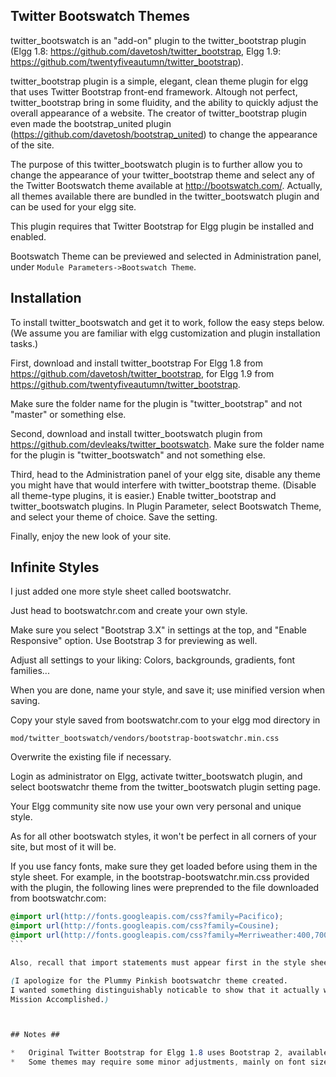 
## Twitter Bootswatch Themes ##

twitter_bootswatch is an "add-on" plugin to the twitter_bootstrap plugin (Elgg 1.8: https://github.com/davetosh/twitter_bootstrap, Elgg 1.9: https://github.com/twentyfiveautumn/twitter_bootstrap).

twitter_bootstrap plugin is a simple, elegant, clean theme plugin for elgg that uses Twitter Bootstrap front-end framework.
Altough not perfect, twitter_bootstrap bring in some fluidity, and the ability to quickly adjust the overall appearance of a website.
The creator of twitter_bootstrap plugin even made the bootstrap_united plugin (https://github.com/davetosh/bootstrap_united) to change
the appearance of the site.

The purpose of this twitter_bootswatch plugin is to further allow you to change the appearance of your twitter_bootstrap theme
and select any of the Twitter Bootswatch theme available at http://bootswatch.com/.
Actually, all themes available there are bundled in the twitter_bootswatch plugin and can be used for your elgg site.

This plugin requires that Twitter Bootstrap for Elgg plugin  be installed and enabled.

Bootswatch Theme can be previewed and selected in Administration panel, under `Module Parameters->Bootswatch Theme`.



## Installation ##

To install twitter_bootswatch and get it to work, follow the easy steps below.
(We assume you are familiar with elgg customization and plugin installation tasks.)

First, download and install twitter_bootstrap For Elgg 1.8 from https://github.com/davetosh/twitter_bootstrap,
for Elgg 1.9 from https://github.com/twentyfiveautumn/twitter_bootstrap.

Make sure the folder name for the plugin is "twitter_bootstrap" and not "master" or something else.

Second, download and install twitter_bootswatch plugin from https://github.com/devleaks/twitter_bootswatch.
Make sure the folder name for the plugin is "twitter_bootswatch" and not something else.

Third, head to the Administration panel of your elgg site, disable any theme you might have that would interfere with twitter_bootstrap theme.
(Disable all theme-type plugins, it is easier.)
Enable twitter_bootstrap and twitter_bootswatch plugins.
In Plugin Parameter, select Bootswatch Theme, and select your theme of choice. Save the setting.

Finally, enjoy the new look of your site.



## Infinite Styles ##

I just added one more style sheet called bootswatchr.

Just head to bootswatchr.com and create your own style.

Make sure you select "Bootstrap 3.X" in settings at the top, and "Enable Responsive" option.
Use Bootstrap 3 for previewing as well.

Adjust all settings to your liking: Colors, backgrounds, gradients, font families...

When you are done, name your style, and save it; use minified version when saving.

Copy your style saved from bootswatchr.com to your elgg mod directory in

```
mod/twitter_bootswatch/vendors/bootstrap-bootswatchr.min.css
```

Overwrite the existing file if necessary.

Login as administrator on Elgg, activate twitter_bootswatch plugin,
and select bootswatchr theme from the twitter_bootswatch plugin setting page.

Your Elgg community site now use your own very personal and unique style.

As for all other bootswatch styles, it won't be perfect in all corners of your site, but most of it will be.


If you use fancy fonts, make sure they get loaded before using them in the style sheet.
For example, in the bootstrap-bootswatchr.min.css provided with the plugin, the following lines were preprended
to the file downloaded from bootswatchr.com:

````css
@import url(http://fonts.googleapis.com/css?family=Pacifico);
@import url(http://fonts.googleapis.com/css?family=Cousine);
@import url(http://fonts.googleapis.com/css?family=Merriweather:400,700,700italic,400italic,300,300italic,900,900italic);
```

Also, recall that import statements must appear first in the style sheet.

(I apologize for the Plummy Pinkish bootswatchr theme created.
I wanted something distinguishably noticable to show that it actually works.
Mission Accomplished.)



## Notes ##

*	Original Twitter Bootstrap for Elgg 1.8 uses Bootstrap 2, available bootswatch themes are those of release 2. They can be previewed at http://bootswatch.com/2/.
*	Some themes may require some minor adjustments, mainly on font sizes, and width and height of boxes of all types (divs, etc.).

